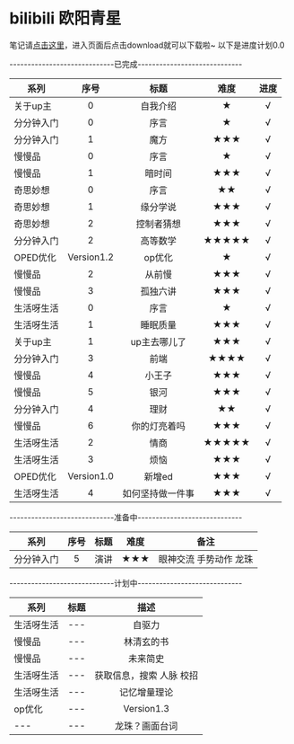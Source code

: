 
# bilibili 欧阳青星

笔记请[点击这里](https://github.com/Ouyangqingxing/up/tree/master/resources/images/notes)，进入页面后点击download就可以下载啦~
以下是进度计划0.0

-----------------------------已完成-----------------------------

| 系列       | 序号       | 标题             | 难度   | 进度   |
| -----      | :----:     | :----:           | :----: | :----: |
| 关于up主   | 0          | 自我介绍         | ★      |√|
| 分分钟入门 | 0          | 序言             | ★      |√|
| 分分钟入门 | 1          | 魔方             | ★★★   |√|
| 慢慢品     | 0          | 序言             | ★      |√|
| 慢慢品     | 1          | 暗时间           | ★★★   |√|
| 奇思妙想   | 0          | 序言             | ★★     |√|
| 奇思妙想   | 1          | 缘分学说         | ★★★   |√|
| 奇思妙想   | 2          | 控制者猜想       | ★★★   |√|
| 分分钟入门 | 2          | 高等数学         | ★★★★★ |√|
| OPED优化   | Version1.2 | op优化           | ★      |√|
| 慢慢品     | 2          | 从前慢           | ★★★   |√|
| 慢慢品     | 3          | 孤独六讲         | ★★★   |√|
| 生活呀生活 | 0          | 序言             | ★      |√|
| 生活呀生活 | 1          | 睡眠质量         | ★★★   |√|
| 关于up主   | 1          | up主去哪儿了     | ★★★   |√|
| 分分钟入门 | 3          | 前端             | ★★★★  |√|
| 慢慢品     | 4          | 小王子           | ★★★   |√|
| 慢慢品     | 5          | 银河             | ★★★   |√|
| 分分钟入门 | 4          | 理财             | ★★     |√|
| 慢慢品     | 6          | 你的灯亮着吗     | ★★★   |√|
| 生活呀生活 | 2          | 情商             | ★★★★★ |√|
| 生活呀生活 | 3          | 烦恼             | ★★★   |√|
| OPED优化   | Version1.0 | 新增ed           | ★★★   |√|
| 生活呀生活 | 4          | 如何坚持做一件事 | ★★★   |√|

-----------------------------准备中-----------------------------

| 系列       | 序号       | 标题   | 难度   | 备注                   | 
| -----      | :----:     | :----: | :----: |     :----:             |    
| 分分钟入门 | 5          | 演讲   | ★★★   | 眼神交流 手势动作 龙珠 |

-----------------------------计划中-----------------------------

| 系列       | 标题   | 描述                     |   
| -----      | :----: | :----:                   |    
| 生活呀生活 | ---    | 自驱力                   |  
| 慢慢品     | ---    | 林清玄的书               |  
| 慢慢品     | ---    | 未来简史                 |   
| 生活呀生活 | ---    | 获取信息，搜索 人脉 校招 |  
| 生活呀生活 | ---    | 记忆增量理论             |  
| op优化     | ---    | Version1.3               |  
| ---        | ---    | 龙珠？画面台词           |  




